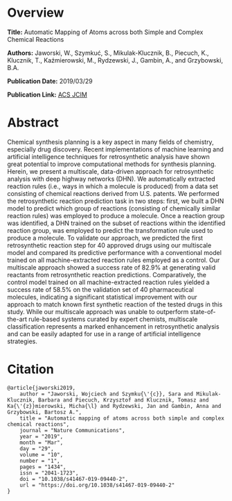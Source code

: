 # Overview
**Title:**
Automatic Mapping of Atoms across both Simple and Complex Chemical Reactions

**Authors:**
Jaworski, W., Szymkuć, S., Mikulak-Klucznik, B., Piecuch, K., Klucznik, T., Kaźmierowski, M., Rydzewski, J., Gambin, A., and Grzybowski, B.A.

**Publication Date:**
2019/03/29

**Publication Link:**
[ACS JCIM](https://pubs.acs.org/doi/10.1021/acs.jcim.8b00801)


# Abstract
Chemical synthesis planning is a key aspect in many fields of chemistry, especially drug discovery. 
Recent implementations of machine learning and artificial intelligence techniques for retrosynthetic analysis have shown great potential to improve computational methods for synthesis planning. 
Herein, we present a multiscale, data-driven approach for retrosynthetic analysis with deep highway networks (DHN). 
We automatically extracted reaction rules (i.e., ways in which a molecule is produced) from a data set consisting of chemical reactions derived from U.S. patents. 
We performed the retrosynthetic reaction prediction task in two steps: first, we built a DHN model to predict which group of reactions (consisting of chemically similar reaction rules) was employed to produce a molecule. 
Once a reaction group was identified, a DHN trained on the subset of reactions within the identified reaction group, was employed to predict the transformation rule used to produce a molecule. 
To validate our approach, we predicted the first retrosynthetic reaction step for 40 approved drugs using our multiscale model and compared its predictive performance with a conventional model trained on all machine-extracted reaction rules employed as a control. 
Our multiscale approach showed a success rate of 82.9% at generating valid reactants from retrosynthetic reaction predictions. 
Comparatively, the control model trained on all machine-extracted reaction rules yielded a success rate of 58.5% on the validation set of 40 pharmaceutical molecules, indicating a significant statistical improvement with our approach to match known first synthetic reaction of the tested drugs in this study. 
While our multiscale approach was unable to outperform state-of-the-art rule-based systems curated by expert chemists, multiscale classification represents a marked enhancement in retrosynthetic analysis and can be easily adapted for use in a range of artificial intelligence strategies.


# Citation
```
@article{jaworski2019,
    author = "Jaworski, Wojciech and Szymku{\'{c}}, Sara and Mikulak-Klucznik, Barbara and Piecuch, Krzysztof and Klucznik, Tomasz and Ka{\'{z}}mierowski, Micha{\l} and Rydzewski, Jan and Gambin, Anna and Grzybowski, Bartosz A.",
    title = "Automatic mapping of atoms across both simple and complex chemical reactions",
    journal = "Nature Communications",
    year = "2019",
    month = "Mar",
    day = "29",
    volume = "10",
    number = "1",
    pages = "1434",
    issn = "2041-1723",
    doi = "10.1038/s41467-019-09440-2",
    url = "https://doi.org/10.1038/s41467-019-09440-2"
}
```
